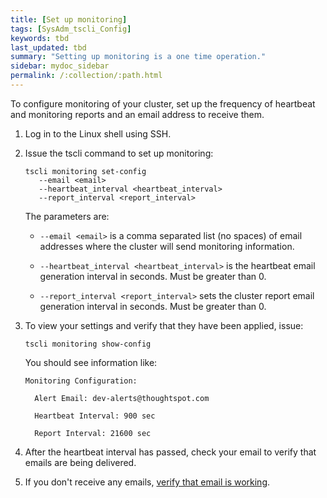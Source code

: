 ```yaml
---
title: [Set up monitoring]
tags: [SysAdm_tscli_Config]
keywords: tbd
last_updated: tbd
summary: "Setting up monitoring is a one time operation."
sidebar: mydoc_sidebar
permalink: /:collection/:path.html
---
```

To configure monitoring of your cluster, set up the frequency of heartbeat and monitoring reports and an email address to receive them.

1. Log in to the Linux shell using SSH.
2. Issue the tscli command to set up monitoring:

    ```
    tscli monitoring set-config
       --email <email>
       --heartbeat_interval <heartbeat_interval>
       --report_interval <report_interval>
    ```

    The parameters are:

    -   `--email <email>` is a comma separated list (no spaces) of email addresses where the cluster will send monitoring information.

    -   `--heartbeat_interval <heartbeat_interval>` is the heartbeat email generation interval in seconds. Must be greater than 0.

    -   `--report_interval <report_interval>` sets the cluster report email generation interval in seconds. Must be greater than 0.

3. To view your settings and verify that they have been applied, issue:

    ```
    tscli monitoring show-config
    ```

    You should see information like:

    ```
    Monitoring Configuration:

      Alert Email: dev-alerts@thoughtspot.com

      Heartbeat Interval: 900 sec

      Report Interval: 21600 sec
    ```

4. After the heartbeat interval has passed, check your email to verify that emails are being delivered.
5. If you don't receive any emails, [verify that email is working](set-up-relay-host.html#verify-the-relay-with-an-email).
